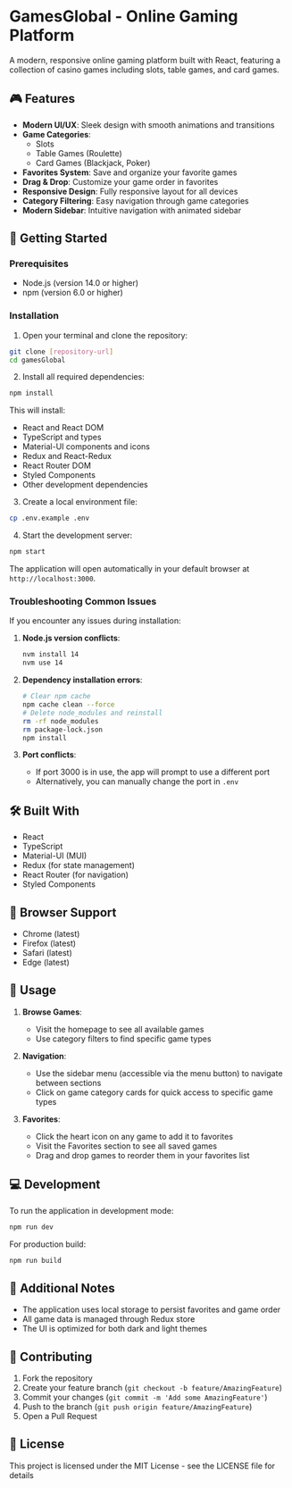 # GamesGlobal - Online Gaming Platform

A modern, responsive online gaming platform built with React, featuring a collection of casino games including slots, table games, and card games.

## 🎮 Features

- **Modern UI/UX**: Sleek design with smooth animations and transitions
- **Game Categories**: 
  - Slots
  - Table Games (Roulette)
  - Card Games (Blackjack, Poker)
- **Favorites System**: Save and organize your favorite games
- **Drag & Drop**: Customize your game order in favorites
- **Responsive Design**: Fully responsive layout for all devices
- **Category Filtering**: Easy navigation through game categories
- **Modern Sidebar**: Intuitive navigation with animated sidebar

## 🚀 Getting Started

### Prerequisites

- Node.js (version 14.0 or higher)
- npm (version 6.0 or higher)

### Installation

1. Open your terminal and clone the repository:
```bash
git clone [repository-url]
cd gamesGlobal
```

2. Install all required dependencies:
```bash
npm install
```

This will install:
- React and React DOM
- TypeScript and types
- Material-UI components and icons
- Redux and React-Redux
- React Router DOM
- Styled Components
- Other development dependencies

3. Create a local environment file:
```bash
cp .env.example .env
```

4. Start the development server:
```bash
npm start
```

The application will open automatically in your default browser at `http://localhost:3000`.

### Troubleshooting Common Issues

If you encounter any issues during installation:

1. **Node.js version conflicts**:
   ```bash
   nvm install 14
   nvm use 14
   ```

2. **Dependency installation errors**:
   ```bash
   # Clear npm cache
   npm cache clean --force
   # Delete node_modules and reinstall
   rm -rf node_modules
   rm package-lock.json
   npm install
   ```

3. **Port conflicts**:
   - If port 3000 is in use, the app will prompt to use a different port
   - Alternatively, you can manually change the port in `.env`

## 🛠️ Built With

- React
- TypeScript
- Material-UI (MUI)
- Redux (for state management)
- React Router (for navigation)
- Styled Components

## 📱 Browser Support

- Chrome (latest)
- Firefox (latest)
- Safari (latest)
- Edge (latest)

## 🎯 Usage

1. **Browse Games**: 
   - Visit the homepage to see all available games
   - Use category filters to find specific game types

2. **Navigation**:
   - Use the sidebar menu (accessible via the menu button) to navigate between sections
   - Click on game category cards for quick access to specific game types

3. **Favorites**:
   - Click the heart icon on any game to add it to favorites
   - Visit the Favorites section to see all saved games
   - Drag and drop games to reorder them in your favorites list

## 💻 Development

To run the application in development mode:

```bash
npm run dev
```

For production build:

```bash
npm run build
```

## 📝 Additional Notes

- The application uses local storage to persist favorites and game order
- All game data is managed through Redux store
- The UI is optimized for both dark and light themes

## 🤝 Contributing

1. Fork the repository
2. Create your feature branch (`git checkout -b feature/AmazingFeature`)
3. Commit your changes (`git commit -m 'Add some AmazingFeature'`)
4. Push to the branch (`git push origin feature/AmazingFeature`)
5. Open a Pull Request

## 📄 License

This project is licensed under the MIT License - see the LICENSE file for details 